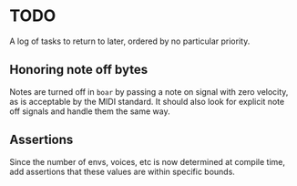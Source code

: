 # TODO

A log of tasks to return to later, ordered by no particular priority.

## Honoring note off bytes

Notes are turned off in `boar` by passing a note on signal with zero velocity, as is acceptable by the MIDI standard. It should also look for explicit note off signals and handle them the same way.

## Assertions

Since the number of envs, voices, etc is now determined at compile time, add assertions that these values are within specific bounds.
